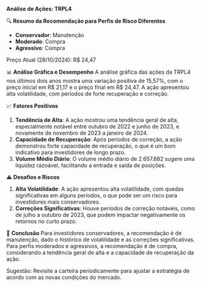 **Análise de Ações: TRPL4**

🔍 **Resumo da Recomendação para Perfis de Risco Diferentes**
- **Conservador**: Manutenção
- **Moderado**: Compra
- **Agressivo**: Compra

Preço Atual (28/10/2024): R$ 24,47

📊 **Análise Gráfica e Desempenho**
A análise gráfica das ações da TRPL4 nos últimos dois anos mostra uma variação positiva de 15,57%, com o preço inicial em R$ 21,17 e o preço final em R$ 24,47. A ação apresentou alta volatilidade, com períodos de forte recuperação e correção.

📈 **Fatores Positivos**
1. **Tendência de Alta**: A ação mostrou uma tendência geral de alta, especialmente notável entre outubro de 2022 e junho de 2023, e novamente de novembro de 2023 a janeiro de 2024.
2. **Capacidade de Recuperação**: Após períodos de correção, a ação demonstrou forte capacidade de recuperação, o que é um bom indicativo para investidores de longo prazo.
3. **Volume Médio Diário**: O volume médio diário de 2.657.882 sugere uma liquidez razoável, facilitando a entrada e saída de posições.

⚠️ **Desafios e Riscos**
1. **Alta Volatilidade**: A ação apresentou alta volatilidade, com quedas significativas em alguns períodos, o que pode ser um risco para investidores mais conservadores.
2. **Correções Significativas**: Houve períodos de correção notáveis, como de julho a outubro de 2023, que podem impactar negativamente os retornos no curto prazo.

📌 **Conclusão**
Para investidores conservadores, a recomendação é de manutenção, dado o histórico de volatilidade e as correções significativas. Para perfis moderados e agressivos, a recomendação é de compra, considerando a tendência geral de alta e a capacidade de recuperação da ação.

Sugestão: Revisite a carteira periodicamente para ajustar a estratégia de acordo com as novas condições do mercado.